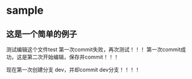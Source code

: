 # sample
## 这是一个简单的例子
测试编辑这个文件test
第一次commit失败，再次测试！！！
第一次commit成功，这是第二次开始编辑，保存并commit！！！

现在第一次创建分支 dev，并却commit dev分支！！！！
